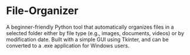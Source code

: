 # File-Organizer
A beginner-friendly Python tool that automatically organizes files in a selected folder either by file type (e.g., images, documents, videos) or by modification date. Built with a simple GUI using Tkinter, and can be converted to a .exe application for Windows users.
